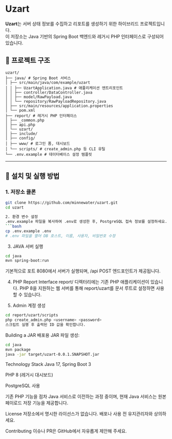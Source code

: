 # Uzart

**Uzart**는 서버 상태 정보를 수집하고 리포트를 생성하기 위한 하이브리드 프로젝트입니다.  
이 저장소는 Java 기반의 Spring Boot 백엔드와 레거시 PHP 인터페이스로 구성되어 있습니다.

## 📁 프로젝트 구조
```
uzart/
├── java/ # Spring Boot 서비스
│ ├── src/main/java/com/example/uzart
│ │ ├── UzartApplication.java # 애플리케이션 엔트리포인트
│ │ ├── controller/DataController.java
│ │ ├── model/RawPayload.java
│ │ └── repository/RawPayloadRepository.java
│ ├── src/main/resources/application.properties
│ └── pom.xml
├── report/ # 레거시 PHP 인터페이스
│ ├── _common.php
│ ├── api.php
│ └── uzart/
│ ├── include/
│ ├── config/
│ ├── www/ # 로그인 폼, 대시보드
│ └── scripts/ # create_admin.php 등 CLI 유틸
└── .env.example # 데이터베이스 설정 템플릿
```

---

## 🚀 설치 및 실행 방법

### 1. 저장소 클론

```bash
git clone https://github.com/minnewater/uzart.git
cd uzart

2. 환경 변수 설정
.env.example 파일을 복사하여 .env로 생성한 후, PostgreSQL 접속 정보를 설정하세요.
```bash
cp .env.example .env
# .env 파일을 열어 DB 호스트, 이름, 사용자, 비밀번호 수정
```

3. JAVA 서버 실행
```bash
cd java
mvn spring-boot:run
```
기본적으로 포트 8080에서 서버가 실행되며, /api POST 엔드포인트가 제공됩니다.

4. PHP Report Interface
report/ 디렉터리에는 기존 PHP 애플리케이션이 있습니다. PHP 8을 지원하는 웹 서버를 통해 report/uzart를 문서 루트로 설정하면 사용할 수 있습니다.

5. Admin 계정 생성
```bash
cd report/uzart/scripts
php create_admin.php <username> <password>
스크립트 실행 후 출력된 ID 값을 확인합니다.
```

Building a JAR
배포용 JAR 파일 생성:
```bash
cd java
mvn package
java -jar target/uzart-0.0.1.SNAPSHOT.jar
```

Technology Stack
Java 17, Spring Boot 3

PHP 8 (레거시 대시보드)

PostgreSQL 사용

기존 PHP 기능을 점차 Java 서비스로 이전하는 과정 중이며, 현재 Java 서비스는 원본 페이로드 저장 기능을 제공합니다.

License
저장소에서 명시한 라이선스가 없습니다. 배포나 사용 전 유지관리자와 상의하세요.

Contributing
이슈나 PR은 GitHub에서 자유롭게 제안해 주세요.
